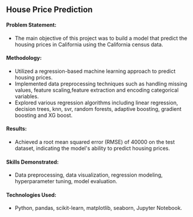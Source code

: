## House Price Prediction
#### Problem Statement:
- The main objective of this project was to build a model that predict the housing prices in California using the California census data.
#### Methodology:
- Utilized a regression-based machine learning approach to predict housing prices.
- Implemented data preprocessing techniques such as handling missing values, feature scaling,feature extraction and encoding categorical variables.
- Explored various regression algorithms including linear regression, decision trees, knn, svr, random forests, adaptive boosting, gradient boosting and XG boost.
#### Results:
- Achieved a root mean squared error (RMSE) of 40000 on the test dataset, indicating the model's ability to predict housing prices.
#### Skills Demonstrated:
- Data preprocessing, data visualization, regression modeling, hyperparameter tuning, model evaluation.
#### Technologies Used:
- Python, pandas, scikit-learn, matplotlib, seaborn, Jupyter Notebook.
